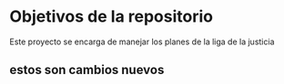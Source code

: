 # Objetivos de la repositorio

Este proyecto se encarga de manejar los planes de la liga de la justicia


## estos son cambios nuevos